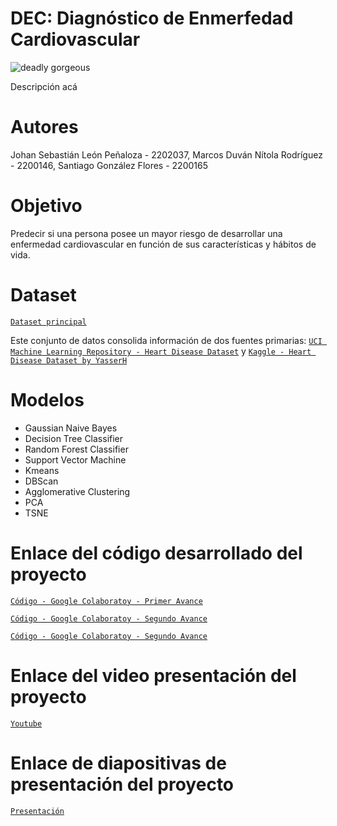 # DEC: Diagnóstico de Enmerfedad Cardiovascular

![deadly gorgeous](https://github.com/Jslp18/IA1-Project/assets/99308344/5e7eb1d3-77cd-4bd0-a1b7-c1abee9d414a)

Descripción acá

# Autores
Johan Sebastián León Peñaloza - 2202037, Marcos Duván Nítola Rodríguez - 2200146, Santiago González Flores - 2200165

# Objetivo
Predecir si una persona posee un mayor riesgo de desarrollar una enfermedad cardiovascular en función de sus características y hábitos de vida.

# Dataset
[`Dataset principal`](https://www.kaggle.com/datasets/colewelkins/cardiovascular-disease/)

Este conjunto de datos consolida información de dos fuentes primarias: [`UCI Machine Learning Repository - Heart Disease Dataset`](https://archive.ics.uci.edu/dataset/45/heart+disease) y [`Kaggle - Heart Disease Dataset by YasserH`](https://www.kaggle.com/datasets/yasserh/heart-disease-dataset)

# Modelos
- Gaussian Naive Bayes
- Decision Tree Classifier
- Random Forest Classifier
- Support Vector Machine
- Kmeans
- DBScan
- Agglomerative Clustering
- PCA
- TSNE

# Enlace del código desarrollado del proyecto
[`Código - Google Colaboratoy - Primer Avance`](https://colab.research.google.com/drive/1vrjdV1qcNLlw6cZeCmKPKOx86H-XC0WJ?usp=sharing)

[`Código - Google Colaboratoy - Segundo Avance`](https://colab.research.google.com/drive/14YeGaN0bRZD51TNwmaerCS7_P57ukByc?usp=sharing)

[`Código - Google Colaboratoy - Segundo Avance`](https://colab.research.google.com/drive/14YeGaN0bRZD51TNwmaerCS7_P57ukByc?usp=sharing)
# Enlace del video presentación del proyecto
[`Youtube`]()
# Enlace de diapositivas de presentación del proyecto
[`Presentación`](https://docs.google.com/presentation/d/1xh3MMtkOKMdcEYhcZkO6IEeDTX8UpV6h6lM_3lOox5E/edit#slide=id.g2a1ce72746a_0_70)

